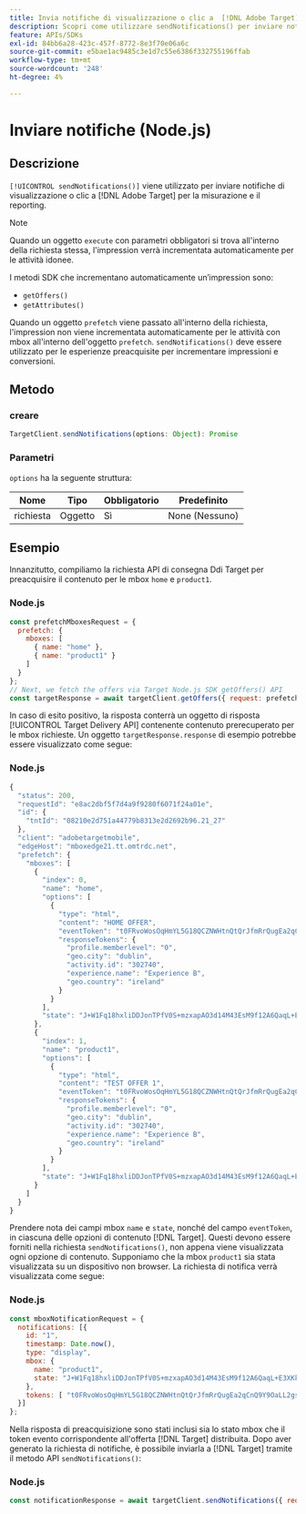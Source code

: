 ```yaml
---
title: Invia notifiche di visualizzazione o clic a  [!DNL Adobe Target]  tramite l'SDK di Node.js
description: Scopri come utilizzare sendNotifications() per inviare notifiche di visualizzazione o clic a  [!DNL Adobe Target]  per la misurazione e il reporting.
feature: APIs/SDKs
exl-id: 84bb6a28-423c-457f-8772-8e3f70e06a6c
source-git-commit: e5bae1ac9485c3e1d7c55e6386f332755196ffab
workflow-type: tm+mt
source-wordcount: '248'
ht-degree: 4%

---
```


# Inviare notifiche (Node.js)

## Descrizione

`[!UICONTROL sendNotifications()]` viene utilizzato per inviare notifiche di visualizzazione o clic a [!DNL Adobe Target] per la misurazione e il reporting.

>[!NOTE]
>
>Quando un oggetto `execute` con parametri obbligatori si trova all&#39;interno della richiesta stessa, l&#39;impression verrà incrementata automaticamente per le attività idonee.

I metodi SDK che incrementano automaticamente un’impression sono:

* `getOffers()`
* `getAttributes()`

Quando un oggetto `prefetch` viene passato all&#39;interno della richiesta, l&#39;impression non viene incrementata automaticamente per le attività con mbox all&#39;interno dell&#39;oggetto `prefetch`. `sendNotifications()` deve essere utilizzato per le esperienze preacquisite per incrementare impressioni e conversioni.

## Metodo

### creare

```js {line-numbers="true"}
TargetClient.sendNotifications(options: Object): Promise
```

### Parametri

`options` ha la seguente struttura:

| Nome | Tipo | Obbligatorio | Predefinito |
| --- | --- | --- | --- |
| richiesta | Oggetto | Sì | None (Nessuno) |

## Esempio

Innanzitutto, compiliamo la richiesta API di consegna Ddi Target per preacquisire il contenuto per le mbox `home` e `product1`.

### Node.js

```js {line-numbers="true"}
const prefetchMboxesRequest = {
  prefetch: {
    mboxes: [
      { name: "home" },
      { name: "product1" }
    ]
  }
};
// Next, we fetch the offers via Target Node.js SDK getOffers() API
const targetResponse = await targetClient.getOffers({ request: prefetchMboxesRequest });
```

In caso di esito positivo, la risposta conterrà un oggetto di risposta [!UICONTROL Target Delivery API] contenente contenuto prerecuperato per le mbox richieste. Un oggetto `targetResponse.response` di esempio potrebbe essere visualizzato come segue:

### Node.js

```js {line-numbers="true"}
{
  "status": 200,
  "requestId": "e8ac2dbf5f7d4a9f9280f6071f24a01e",
  "id": {
    "tntId": "08210e2d751a44779b8313e2d2692b96.21_27"
  },
  "client": "adobetargetmobile",
  "edgeHost": "mboxedge21.tt.omtrdc.net",
  "prefetch": {
    "mboxes": [
      {
        "index": 0,
        "name": "home",
        "options": [
          {
            "type": "html",
            "content": "HOME OFFER",
            "eventToken": "t0FRvoWosOqHmYL5G18QCZNWHtnQtQrJfmRrQugEa2qCnQ9Y9OaLL2gsdrWQTvE54PwSz67rmXWmSnkXpSSS2Q==",
            "responseTokens": {
              "profile.memberlevel": "0",
              "geo.city": "dublin",
              "activity.id": "302740",
              "experience.name": "Experience B",
              "geo.country": "ireland"
            }
          }
        ],
        "state": "J+W1Fq18hxliDDJonTPfV0S+mzxapAO3d14M43EsM9f12A6QaqL+E3XKkRFlmq9U"
      },
      {
        "index": 1,
        "name": "product1",
        "options": [
          {
            "type": "html",
            "content": "TEST OFFER 1",
            "eventToken": "t0FRvoWosOqHmYL5G18QCZNWHtnQtQrJfmRrQugEa2qCnQ9Y9OaLL2gsdrWQTvE54PwSz67rmXWmSnkXpSSS2Q==",
            "responseTokens": {
              "profile.memberlevel": "0",
              "geo.city": "dublin",
              "activity.id": "302740",
              "experience.name": "Experience B",
              "geo.country": "ireland"
            }
          }
        ],
        "state": "J+W1Fq18hxliDDJonTPfV0S+mzxapAO3d14M43EsM9f12A6QaqL+E3XKkRFlmq9U"
      }
    ]
  }
}
```

Prendere nota dei campi mbox `name` e `state`, nonché del campo `eventToken`, in ciascuna delle opzioni di contenuto [!DNL Target]. Questi devono essere forniti nella richiesta `sendNotifications()`, non appena viene visualizzata ogni opzione di contenuto. Supponiamo che la mbox `product1` sia stata visualizzata su un dispositivo non browser. La richiesta di notifica verrà visualizzata come segue:

### Node.js

```js {line-numbers="true"}
const mboxNotificationRequest = {
  notifications: [{
    id: "1",
    timestamp: Date.now(),
    type: "display",
    mbox: {
      name: "product1",
      state: "J+W1Fq18hxliDDJonTPfV0S+mzxapAO3d14M43EsM9f12A6QaqL+E3XKkRFlmq9U"
    },
    tokens: [ "t0FRvoWosOqHmYL5G18QCZNWHtnQtQrJfmRrQugEa2qCnQ9Y9OaLL2gsdrWQTvE54PwSz67rmXWmSnkXpSSS2Q==" ]
  }]
};
```

Nella risposta di preacquisizione sono stati inclusi sia lo stato mbox che il token evento corrispondente all&#39;offerta [!DNL Target] distribuita. Dopo aver generato la richiesta di notifiche, è possibile inviarla a [!DNL Target] tramite il metodo API `sendNotifications()`:

### Node.js

```js {line-numbers="true"}
const notificationResponse = await targetClient.sendNotifications({ request: mboxNotificationRequest });
```
